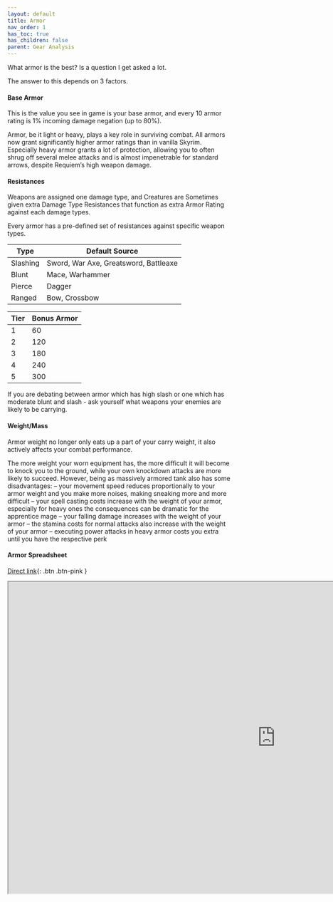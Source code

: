 ```yaml
---
layout: default
title: Armor
nav_order: 1
has_toc: true
has_children: false
parent: Gear Analysis
---
```


What armor is the best? Is a question I get asked a lot. 

The answer to this depends on 3 factors.

#### Base Armor

This is the value you see in game is your base armor, and every 10 armor rating is 1% incoming damage negation (up to 80%).

Armor, be it light or heavy, plays a key role in surviving combat. All armors now grant significantly higher armor ratings than in vanilla Skyrim.
Especially heavy armor grants a lot of protection, allowing you to often shrug off several melee attacks and is almost impenetrable for standard arrows, despite Requiem’s high weapon damage.

#### Resistances

Weapons are assigned one damage type, and Creatures are Sometimes given extra Damage Type Resistances that function as extra Armor Rating against each damage types. 

Every armor has a pre-defined set of resistances against specific weapon types.

|Type |	Default Source |
|--|--|
|Slashing |Sword, War Axe, Greatsword, Battleaxe
|Blunt 	|Mace, Warhammer
|Pierce |Dagger
|Ranged |Bow, Crossbow

|Tier |Bonus Armor|
|--|--|
|1 |60
|2 |120
|3 |180
|4 |240
|5 |300

If you are debating between armor which has high slash or one which has moderate blunt and slash - ask yourself what weapons your enemies are likely to be carrying. 

#### Weight/Mass

Armor weight no longer only eats up a part of your carry weight, it also actively affects your combat performance. 

The more weight your worn equipment has, the more difficult it will become to knock you to the ground, while your own knockdown attacks are more likely to succeed. However, being as massively armored tank also has some disadvantages:
– your movement speed reduces proportionally to your armor weight and you make more noises, making sneaking more and more difficult
– your spell casting costs increase with the weight of your armor, especially for heavy ones the consequences can be dramatic for the apprentice mage
– your falling damage increases with the weight of your armor
– the stamina costs for normal attacks also increase with the weight of your armor
– executing power attacks in heavy armor costs you extra until you have the respective perk

#### Armor Spreadsheet
[Direct link](https://docs.google.com/spreadsheets/d/1rMVLVouumU45jFfmjmWUVjTYY7_wLnrxwmHMi24R9OU/edit?usp=sharing){: .btn .btn-pink }

<iframe src="https://docs.google.com/spreadsheets/d/e/2PACX-1vTyzZNzqf63mwv-3l56Owihpp3fKPwZoD_rlgGhpaysoBO_794kqNZibDex2trM8P4Wn1G-1EsHx0e3/pubhtml?widget=true&amp;headers=false" width="1200" height="700"></iframe>



